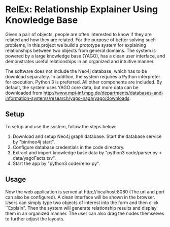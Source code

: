 # RelEx: Relationship Explainer Using Knowledge Base

Given a pair of objects, people are often interested to know if they are related and how they are related. For the purpose of better solving such problems, in this project we build a prototype system for explaining relationships between two objects from general domains. The system is powered by a large knowledge base (YAGO), has a clean user interface, and demonstrates useful relationships in an organized and intuitive manner.

The software does not include the Neo4j database, which has to be download separately. In addition, the system requires a Python interpreter for execution. Python 3 is preferred. All other components are included. By default, the system uses YAGO core data, but more data can be downloaded from http://www.mpi-inf.mpg.de/departments/databases-and-information-systems/research/yago-naga/yago/downloads.

## Setup
To setup and use the system, follow the steps below:
1. Download and setup Neo4j graph database. Start the database service by "bin/neo4j start".
2. Configure database credentials in the code directory.
3. Extract and import knowledge base data by "python3 code/parser.py < data/yagoFacts.tsv".
4. Start the app by "python3 code/relex.py".

## Usage

Now the web application is served at http://localhost:8080 (The url and port can also be configured). A clean interface will be shown in the browser. Users can simply type two objects of interest into the form and then click ``Explain". Then the system will generate relationship results and display them in an organized manner. The user can also drag the nodes themselves to further adjust the layouts.
